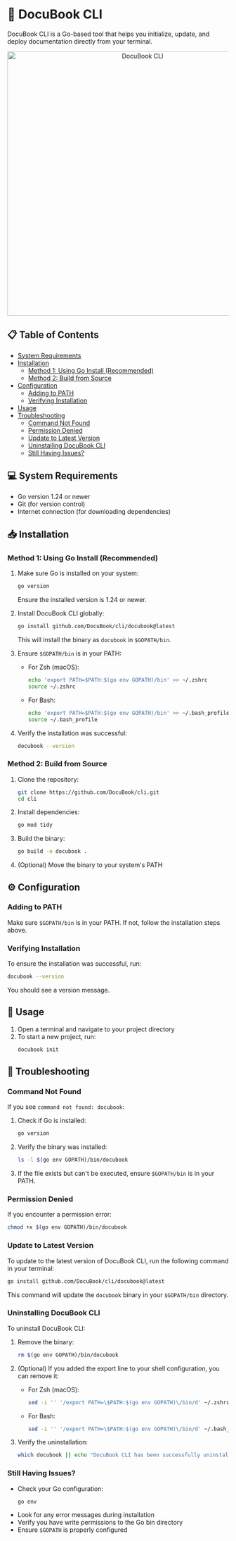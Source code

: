 # 🚀 DocuBook CLI

DocuBook CLI is a Go-based tool that helps you initialize, update, and deploy documentation directly from your terminal.

<div align="center">
  <img src="https://media.giphy.com/media/JtjAa4u5GTHd1dph0G/giphy.gif" alt="DocuBook CLI" width="600" />
</div>


## 📋 Table of Contents
- [System Requirements](#-system-requirements)
- [Installation](#-installation)
  - [Method 1: Using Go Install (Recommended)](#method-1-using-go-install-recommended)
  - [Method 2: Build from Source](#method-2-build-from-source)
- [Configuration](#️-configuration)
  - [Adding to PATH](#adding-to-path)
  - [Verifying Installation](#verifying-installation)
- [Usage](#-usage)
- [Troubleshooting](#-troubleshooting)
  - [Command Not Found](#command-not-found)
  - [Permission Denied](#permission-denied)
  - [Update to Latest Version](#update-to-latest-version)
  - [Uninstalling DocuBook CLI](#uninstalling-docubook-cli)
  - [Still Having Issues?](#still-having-issues)

## 💻 System Requirements

- Go version 1.24 or newer
- Git (for version control)
- Internet connection (for downloading dependencies)

## 📥 Installation

### Method 1: Using Go Install (Recommended)

1. Make sure Go is installed on your system:
   ```bash
   go version
   ```
   Ensure the installed version is 1.24 or newer.

2. Install DocuBook CLI globally:
   ```bash
   go install github.com/DocuBook/cli/docubook@latest
   ```

   This will install the binary as `docubook` in `$GOPATH/bin`.

3. Ensure `$GOPATH/bin` is in your PATH:
   - For Zsh (macOS):
     ```bash
     echo 'export PATH=$PATH:$(go env GOPATH)/bin' >> ~/.zshrc
     source ~/.zshrc
     ```
   - For Bash:
     ```bash
     echo 'export PATH=$PATH:$(go env GOPATH)/bin' >> ~/.bash_profile
     source ~/.bash_profile
     ```

4. Verify the installation was successful:
   ```bash
   docubook --version
   ```

### Method 2: Build from Source

1. Clone the repository:
   ```bash
   git clone https://github.com/DocuBook/cli.git
   cd cli
   ```

2. Install dependencies:
   ```bash
   go mod tidy
   ```

3. Build the binary:
   ```bash
   go build -o docubook .
   ```

4. (Optional) Move the binary to your system's PATH

## ⚙️ Configuration

### Adding to PATH

Make sure `$GOPATH/bin` is in your PATH. If not, follow the installation steps above.

### Verifying Installation

To ensure the installation was successful, run:
```bash
docubook --version
```

You should see a version message.

## 🚀 Usage

1. Open a terminal and navigate to your project directory
2. To start a new project, run:
   ```bash
   docubook init
   ```

## 🔧 Troubleshooting

### Command Not Found

If you see `command not found: docubook`:

1. Check if Go is installed:
   ```bash
   go version
   ```

2. Verify the binary was installed:
   ```bash
   ls -l $(go env GOPATH)/bin/docubook
   ```

3. If the file exists but can't be executed, ensure `$GOPATH/bin` is in your PATH.

### Permission Denied

If you encounter a permission error:
```bash
chmod +x $(go env GOPATH)/bin/docubook
```

### Update to Latest Version

To update to the latest version of DocuBook CLI, run the following command in your terminal:
```bash
go install github.com/DocuBook/cli/docubook@latest
```
This command will update the `docubook` binary in your `$GOPATH/bin` directory.

### Uninstalling DocuBook CLI

To uninstall DocuBook CLI:

1. Remove the binary:
   ```bash
   rm $(go env GOPATH)/bin/docubook
   ```

2. (Optional) If you added the export line to your shell configuration, you can remove it:
   - For Zsh (macOS):
     ```bash
     sed -i '' '/export PATH=\$PATH:$(go env GOPATH)\/bin/d' ~/.zshrc
     ```
   - For Bash:
     ```bash
     sed -i '' '/export PATH=\$PATH:$(go env GOPATH)\/bin/d' ~/.bash_profile
     ```

3. Verify the uninstallation:
   ```bash
   which docubook || echo "DocuBook CLI has been successfully uninstalled"
   ```

### Still Having Issues?

- Check your Go configuration:
  ```bash
  go env
  ```
- Look for any error messages during installation
- Verify you have write permissions to the Go bin directory
- Ensure `$GOPATH` is properly configured
